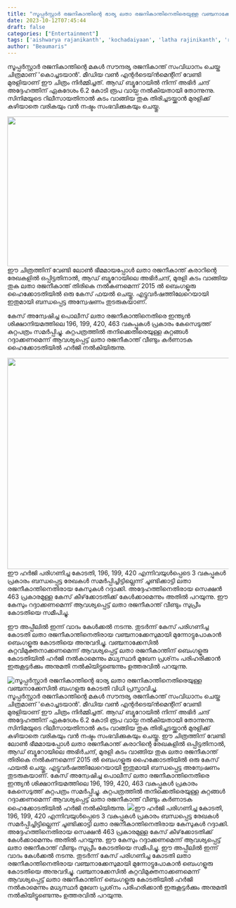 ```yaml
---
title: "സൂപ്പർസ്റ്റാർ രജനികാന്തിന്റെ ഭാര്യ ലതാ രജനികാന്തിനെതിരെയുള്ള വഞ്ചനാക്കേസിൽ ബംഗളൂരു കോടതി വിധി പ്രസ്താവിച്ചു."
date: 2023-10-12T07:45:44
draft: false
categories: ["Entertainment"]
tags: ['aishwarya rajanikanth', 'kochadaiyaan', 'latha rajinikanth', 'rajanikanth']
author: "Beaumaris"
---
```


സൂപ്പർസ്റ്റാർ രജനികാന്തിന്റെ മകൾ സൗന്ദര്യ രജനികാന്ത് സംവിധാനം ചെയ്ത ചിത്രമാണ് 'കൊച്ചടയാൻ'. മീഡിയ വൺ എന്റർടെയ്ൻമെന്റിന് വേണ്ടി മുരളിയാണ് ഈ ചിത്രം നിർമ്മിച്ചത്. ആഡ് ബ്യൂറോയിൽ നിന്ന് അഭിർ ചന്ദ് അദ്ദേഹത്തിന് ഏകദേശം 6.2 കോടി രൂപ വായ്പ നൽകിയതായി തോന്നുന്നു. സിനിമയുടെ റിലീസായതിനാൽ കടം വാങ്ങിയ തുക തിരിച്ചടയ്ക്കാൻ മുരളിക്ക് കഴിയാതെ വരികയും വൻ നഷ്ടം സംഭവിക്കുകയും ചെയ്തു.

<img class="size-full wp-image-424700 aligncenter" src="https://cdn.boolokam.com/articles/2023/10/wwfffff.jpg" alt="" width="610" height="340" />ഈ ചിത്രത്തിന് വേണ്ടി ലോൺ ഭീമമായപ്പോൾ ലതാ രജനീകാന്ത് കരാറിന്റെ രേഖകളിൽ ഒപ്പിട്ടതിനാൽ, ആഡ് ബ്യൂറോയിലെ അഭിർചന്ദ്, മുരളി കടം വാങ്ങിയ തുക ലതാ രജനീകാന്ത് തിരികെ നൽകണമെന്ന് 2015 ൽ ബെംഗളൂരു ഹൈക്കോടതിയിൽ ഒരു കേസ് ഫയൽ ചെയ്തു. എട്ടുവർഷത്തിലേറെയായി ഇതുമായി ബന്ധപ്പെട്ട അന്വേഷണം തുടരുകയാണ്.

കേസ് അന്വേഷിച്ച പൊലീസ് ലതാ രജനീകാന്തിനെതിരെ ഇന്ത്യൻ ശിക്ഷാനിയമത്തിലെ 196, 199, 420, 463 വകുപ്പുകൾ പ്രകാരം കേസെടുത്ത് കുറ്റപത്രം സമർപ്പിച്ചു. കുറ്റപത്രത്തിൽ തനിക്കെതിരെയുള്ള കുറ്റങ്ങൾ റദ്ദാക്കണമെന്ന് ആവശ്യപ്പെട്ട് ലതാ രജനീകാന്ത് വീണ്ടും കർണാടക ഹൈക്കോടതിയിൽ ഹർജി നൽകിയിരുന്നു.

<img class="alignnone size-full wp-image-424702" src="https://cdn.boolokam.com/articles/2023/10/wwffwffwffwf.webp" alt="" width="640" height="480" />ഈ ഹർജി പരിഗണിച്ച കോടതി, 196, 199, 420 എന്നിവയുൾപ്പെടെ 3 വകുപ്പുകൾ പ്രകാരം ബന്ധപ്പെട്ട രേഖകൾ സമർപ്പിച്ചിട്ടില്ലെന്ന് ചൂണ്ടിക്കാട്ടി ലതാ രജനീകാന്തിനെതിരായ കേസുകൾ റദ്ദാക്കി. അദ്ദേഹത്തിനെതിരായ സെക്ഷൻ 463 പ്രകാരമുള്ള കേസ് കീഴ്‌ക്കോടതിക്ക് കേൾക്കാമെന്നും അതിൽ പറയുന്നു. ഈ കേസും റദ്ദാക്കണമെന്ന് ആവശ്യപ്പെട്ട് ലതാ രജനീകാന്ത് വീണ്ടും സുപ്രീം കോടതിയെ സമീപിച്ചു.

ഈ അപ്പീലിൽ ഇന്ന് വാദം കേൾക്കൽ നടന്നു. തുടർന്ന് കേസ് പരിഗണിച്ച കോടതി ലതാ രജനീകാന്തിനെതിരായ വഞ്ചനാക്കേസുമായി മുന്നോട്ടുപോകാൻ ബെംഗളൂരു കോടതിയെ അനുവദിച്ചു. വഞ്ചനാക്കേസിൽ കുറ്റവിമുക്തനാക്കണമെന്ന് ആവശ്യപ്പെട്ട് ലതാ രജനീകാന്തിന് ബെംഗളൂരു കോടതിയിൽ ഹർജി നൽകാമെന്നും മധ്യസ്ഥർ മുഖേന പ്രശ്‌നം പരിഹരിക്കാൻ ഇരുകൂട്ടർക്കും അനുമതി നൽകിയിട്ടുണ്ടെന്നും ഉത്തരവിൽ പറയുന്നു.


![സൂപ്പർസ്റ്റാർ രജനികാന്തിന്റെ ഭാര്യ ലതാ രജനികാന്തിനെതിരെയുള്ള വഞ്ചനാക്കേസിൽ ബംഗളൂരു കോടതി വിധി പ്രസ്താവിച്ചു.](https://cdn.boolokam.com/articles/2023/10/wwfffff.jpg)സൂപ്പർസ്റ്റാർ രജനികാന്തിന്റെ മകൾ സൗന്ദര്യ രജനികാന്ത് സംവിധാനം ചെയ്ത ചിത്രമാണ് 'കൊച്ചടയാൻ'. മീഡിയ വൺ എന്റർടെയ്ൻമെന്റിന് വേണ്ടി മുരളിയാണ് ഈ ചിത്രം നിർമ്മിച്ചത്. ആഡ് ബ്യൂറോയിൽ നിന്ന് അഭിർ ചന്ദ് അദ്ദേഹത്തിന് ഏകദേശം 6.2 കോടി രൂപ വായ്പ നൽകിയതായി തോന്നുന്നു. സിനിമയുടെ റിലീസായതിനാൽ കടം വാങ്ങിയ തുക തിരിച്ചടയ്ക്കാൻ മുരളിക്ക് കഴിയാതെ വരികയും വൻ നഷ്ടം സംഭവിക്കുകയും ചെയ്തു. ഈ ചിത്രത്തിന് വേണ്ടി ലോൺ ഭീമമായപ്പോൾ ലതാ രജനീകാന്ത് കരാറിന്റെ രേഖകളിൽ ഒപ്പിട്ടതിനാൽ, ആഡ് ബ്യൂറോയിലെ അഭിർചന്ദ്, മുരളി കടം വാങ്ങിയ തുക ലതാ രജനീകാന്ത് തിരികെ നൽകണമെന്ന് 2015 ൽ ബെംഗളൂരു ഹൈക്കോടതിയിൽ ഒരു കേസ് ഫയൽ ചെയ്തു. എട്ടുവർഷത്തിലേറെയായി ഇതുമായി ബന്ധപ്പെട്ട അന്വേഷണം തുടരുകയാണ്. കേസ് അന്വേഷിച്ച പൊലീസ് ലതാ രജനീകാന്തിനെതിരെ ഇന്ത്യൻ ശിക്ഷാനിയമത്തിലെ 196, 199, 420, 463 വകുപ്പുകൾ പ്രകാരം കേസെടുത്ത് കുറ്റപത്രം സമർപ്പിച്ചു. കുറ്റപത്രത്തിൽ തനിക്കെതിരെയുള്ള കുറ്റങ്ങൾ റദ്ദാക്കണമെന്ന് ആവശ്യപ്പെട്ട് ലതാ രജനീകാന്ത് വീണ്ടും കർണാടക ഹൈക്കോടതിയിൽ ഹർജി നൽകിയിരുന്നു. ![](https://cdn.boolokam.com/articles/2023/10/wwffwffwffwf.webp)ഈ ഹർജി പരിഗണിച്ച കോടതി, 196, 199, 420 എന്നിവയുൾപ്പെടെ 3 വകുപ്പുകൾ പ്രകാരം ബന്ധപ്പെട്ട രേഖകൾ സമർപ്പിച്ചിട്ടില്ലെന്ന് ചൂണ്ടിക്കാട്ടി ലതാ രജനീകാന്തിനെതിരായ കേസുകൾ റദ്ദാക്കി. അദ്ദേഹത്തിനെതിരായ സെക്ഷൻ 463 പ്രകാരമുള്ള കേസ് കീഴ്‌ക്കോടതിക്ക് കേൾക്കാമെന്നും അതിൽ പറയുന്നു. ഈ കേസും റദ്ദാക്കണമെന്ന് ആവശ്യപ്പെട്ട് ലതാ രജനീകാന്ത് വീണ്ടും സുപ്രീം കോടതിയെ സമീപിച്ചു. ഈ അപ്പീലിൽ ഇന്ന് വാദം കേൾക്കൽ നടന്നു. തുടർന്ന് കേസ് പരിഗണിച്ച കോടതി ലതാ രജനീകാന്തിനെതിരായ വഞ്ചനാക്കേസുമായി മുന്നോട്ടുപോകാൻ ബെംഗളൂരു കോടതിയെ അനുവദിച്ചു. വഞ്ചനാക്കേസിൽ കുറ്റവിമുക്തനാക്കണമെന്ന് ആവശ്യപ്പെട്ട് ലതാ രജനീകാന്തിന് ബെംഗളൂരു കോടതിയിൽ ഹർജി നൽകാമെന്നും മധ്യസ്ഥർ മുഖേന പ്രശ്‌നം പരിഹരിക്കാൻ ഇരുകൂട്ടർക്കും അനുമതി നൽകിയിട്ടുണ്ടെന്നും ഉത്തരവിൽ പറയുന്നു.

